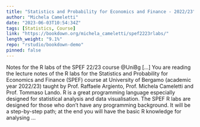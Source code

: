 ```yaml
---
title: "Statistics and Probability for Economics and Finance - 2022/23"
author: "Michela Cameletti"
date: "2023-06-03T10:54:34Z"
tags: [Statistics, Course]
link: "https://bookdown.org/michela_cameletti/spef2223rlabs/"
length_weight: "9.1%"
repo: "rstudio/bookdown-demo"
pinned: false
---
```


Notes for the R labs of the SPEF 22/23 course @UniBg [...] You are reading the lecture notes of the R labs for the Statistics and Probability for Economics and Finance (SPEF) course at University of Bergamo (academic year 2022/23) taught by Prof. Raffaele Argiento, Prof. Michela Cameletti and Prof. Tommaso Lando. R is a great programming language especially designed for statistical analysis and data visualisation. The SPEF R labs are designed for those who don’t have any programming background. It will be a step-by-step path; at the end you will have the basic R knowledge for analysing ...

